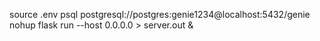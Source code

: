 source .env
psql postgresql://postgres:genie1234@localhost:5432/genie
nohup flask run --host 0.0.0.0 > server.out &
